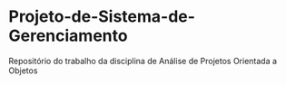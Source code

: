 # Projeto-de-Sistema-de-Gerenciamento
Repositório do trabalho da disciplina de Análise de Projetos Orientada a Objetos

